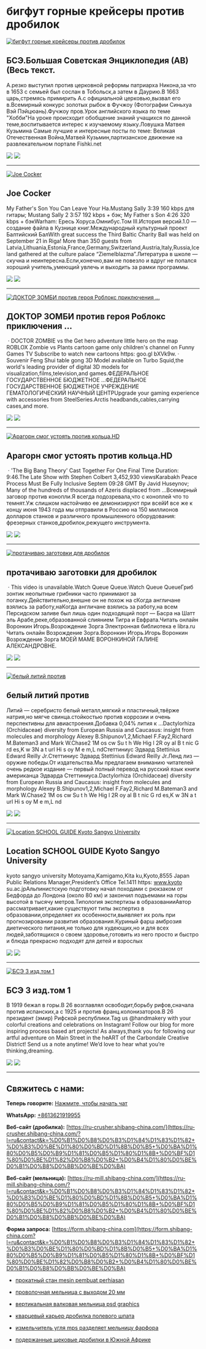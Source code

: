 # бигфут горные крейсеры против дробилок

<a href="https://swt.shibang-china.com/?l=ru&img&k=%D0%B1%D0%B8%D0%B3%D1%84%D1%83%D1%82+%D0%B3%D0%BE%D1%80%D0%BD%D1%8B%D0%B5+%D0%BA%D1%80%D0%B5%D0%B9%D1%81%D0%B5%D1%80%D1%8B+%D0%BF%D1%80%D0%BE%D1%82%D0%B8%D0%B2+%D0%B4%D1%80%D0%BE%D0%B1%D0%B8%D0%BB%D0%BE%D0%BA" target="_blank">![бигфут горные крейсеры против дробилок](http://static.shibang-china.com/all-800x300/33.jpg)</a>

## БСЭ.Большая Советская Энциклопедия (АВ) (Весь текст.
А.резко выступил против церковной реформы патриарха Никона,за что в 1653 с семьей был сослан в Тобольск,а затем в Даурию.В 1663 царь,стремясь примирить А.с официальной церковью,вызвал его в.Всемирный конкурс золотых рыбок в Фучжоу (Фотографии Синьхуа Вэй Пэйцюань).Фучжоу пров.Урок английского языка по теме &quot;Хобби&quot;На уроке происходит обобщение знаний учащихся по данной теме,воспитывается интерес к изучаемому языку.Ловушка Матвея Кузьмина Самые лучшие и интересные посты по теме: Великая Отечественная Война,Матвей Кузьмин,партизанское движение на развлекательном портале Fishki.net


<a href="https://whatsapp.shibangsoft.com/WhatsApp.php" target="_blank" title="WhatsApp">![](http://static.shibang-china.com/icon/whatsapp.png)</a> <a href="https://swt.shibang-china.com/?l=ru&icon&k=%D0%B1%D0%B8%D0%B3%D1%84%D1%83%D1%82+%D0%B3%D0%BE%D1%80%D0%BD%D1%8B%D0%B5+%D0%BA%D1%80%D0%B5%D0%B9%D1%81%D0%B5%D1%80%D1%8B+%D0%BF%D1%80%D0%BE%D1%82%D0%B8%D0%B2+%D0%B4%D1%80%D0%BE%D0%B1%D0%B8%D0%BB%D0%BE%D0%BA" target="_blank">![](http://static.shibang-china.com/icon/chat-ru.png)</a>

---

<a href="https://swt.shibang-china.com/?l=ru&img&k=%D0%B1%D0%B8%D0%B3%D1%84%D1%83%D1%82+%D0%B3%D0%BE%D1%80%D0%BD%D1%8B%D0%B5+%D0%BA%D1%80%D0%B5%D0%B9%D1%81%D0%B5%D1%80%D1%8B+%D0%BF%D1%80%D0%BE%D1%82%D0%B8%D0%B2+%D0%B4%D1%80%D0%BE%D0%B1%D0%B8%D0%BB%D0%BE%D0%BA" target="_blank">![Joe Cocker](http://static.shibang-china.com/all-800x300/175.jpg)</a>

## Joe Cocker
My Father's Son You Can Leave Your Ha.Mustang Sally 3:39 160 kbps для гитары; Mustang Sally 2 3:57 192 kbps + бэк; My Father s Son 4:26 320 kbps + бэкWarham: Ересь Хоруса.Омнибус.Том III.История версий.1.0 — создание файла в Кузнице книг.Международный культурный проект Балтийский БалWith great success the Third Baltic Charity Ball was held on September 21 in Riga! More than 350 guests from Latvia,Lithuania,Estonia,France,Germany,Switzerland,Austria,Italy,Russia,Iceland gathered at the culture palace “Ziemelblazma”.Литература в школе — скучна и неинтересна.Если,конечно,вам не повезло и вдруг не попался хороший учитель,умеющий увлечь и выходить за рамки программы.


<a href="https://whatsapp.shibangsoft.com/WhatsApp.php" target="_blank" title="WhatsApp">![](http://static.shibang-china.com/icon/whatsapp.png)</a> <a href="https://swt.shibang-china.com/?l=ru&icon&k=%D0%B1%D0%B8%D0%B3%D1%84%D1%83%D1%82+%D0%B3%D0%BE%D1%80%D0%BD%D1%8B%D0%B5+%D0%BA%D1%80%D0%B5%D0%B9%D1%81%D0%B5%D1%80%D1%8B+%D0%BF%D1%80%D0%BE%D1%82%D0%B8%D0%B2+%D0%B4%D1%80%D0%BE%D0%B1%D0%B8%D0%BB%D0%BE%D0%BA" target="_blank">![](http://static.shibang-china.com/icon/chat-ru.png)</a>

---

<a href="https://swt.shibang-china.com/?l=ru&img&k=%D0%B1%D0%B8%D0%B3%D1%84%D1%83%D1%82+%D0%B3%D0%BE%D1%80%D0%BD%D1%8B%D0%B5+%D0%BA%D1%80%D0%B5%D0%B9%D1%81%D0%B5%D1%80%D1%8B+%D0%BF%D1%80%D0%BE%D1%82%D0%B8%D0%B2+%D0%B4%D1%80%D0%BE%D0%B1%D0%B8%D0%BB%D0%BE%D0%BA" target="_blank">![ДОКТОР ЗОМБИ против героя Роблокс приключения …](http://static.shibang-china.com/all-800x300/27.jpg)</a>

## ДОКТОР ЗОМБИ против героя Роблокс приключения …
&nbsp;&#0183;&#32;DOCTOR ZOMBIE vs the Get hero adventure little hero on the map ROBLOX Zombie vs Plants cartoon game only children's channel on Funny Games TV Subscribe to watch new cartoons https: goo.gl bXVk9w.&nbsp;&#0183;&#32;Souvenir Feng Shui table gong 3D Model available on Turbo Squid,the world's leading provider of digital 3D models for visualization,films,television,and games.ФЕДЕРАЛЬНОЕ ГОСУДАРСТВЕННОЕ БЮДЖЕТНОЕ …ФЕДЕРАЛЬНОЕ ГОСУДАРСТВЕННОЕ БЮДЖЕТНОЕ УЧРЕЖДЕНИЕ ГЕМАТОЛОГИЧЕСКИЙ НАУЧНЫЙ ЦЕНТРUpgrade your gaming experience with accessories from SteelSeries.Arctis headbands,cables,carrying cases,and more.


<a href="https://whatsapp.shibangsoft.com/WhatsApp.php" target="_blank" title="WhatsApp">![](http://static.shibang-china.com/icon/whatsapp.png)</a> <a href="https://swt.shibang-china.com/?l=ru&icon&k=%D0%B1%D0%B8%D0%B3%D1%84%D1%83%D1%82+%D0%B3%D0%BE%D1%80%D0%BD%D1%8B%D0%B5+%D0%BA%D1%80%D0%B5%D0%B9%D1%81%D0%B5%D1%80%D1%8B+%D0%BF%D1%80%D0%BE%D1%82%D0%B8%D0%B2+%D0%B4%D1%80%D0%BE%D0%B1%D0%B8%D0%BB%D0%BE%D0%BA" target="_blank">![](http://static.shibang-china.com/icon/chat-ru.png)</a>

---

<a href="https://swt.shibang-china.com/?l=ru&img&k=%D0%B1%D0%B8%D0%B3%D1%84%D1%83%D1%82+%D0%B3%D0%BE%D1%80%D0%BD%D1%8B%D0%B5+%D0%BA%D1%80%D0%B5%D0%B9%D1%81%D0%B5%D1%80%D1%8B+%D0%BF%D1%80%D0%BE%D1%82%D0%B8%D0%B2+%D0%B4%D1%80%D0%BE%D0%B1%D0%B8%D0%BB%D0%BE%D0%BA" target="_blank">![Арагорн смог устоять против кольца.HD](http://static.shibang-china.com/all-800x300/252.jpg)</a>

## Арагорн смог устоять против кольца.HD
&nbsp;&#0183;&#32;'The Big Bang Theory' Cast Together For One Final Time Duration: 9:46.The Late Show with Stephen Colbert 3,452,930 viewsKarabakh Peace Process Must Be Fully Inclusive Septem 09:28 GMT By Javid Huseynov; Many of the hundreds of thousands of Azeris displaced from …Всемирный заговор против конопли.Я всегда подозревала,что с коноплей что то темнят.Уж слишком настойчиво ее демонизируют при всейИ все же к концу июня 1943 года мы отправили в Россию на 150 миллионов долларов станков и различного промышленного оборудования: фрезерных станков,дробилок,режущего инструмента.


<a href="https://whatsapp.shibangsoft.com/WhatsApp.php" target="_blank" title="WhatsApp">![](http://static.shibang-china.com/icon/whatsapp.png)</a> <a href="https://swt.shibang-china.com/?l=ru&icon&k=%D0%B1%D0%B8%D0%B3%D1%84%D1%83%D1%82+%D0%B3%D0%BE%D1%80%D0%BD%D1%8B%D0%B5+%D0%BA%D1%80%D0%B5%D0%B9%D1%81%D0%B5%D1%80%D1%8B+%D0%BF%D1%80%D0%BE%D1%82%D0%B8%D0%B2+%D0%B4%D1%80%D0%BE%D0%B1%D0%B8%D0%BB%D0%BE%D0%BA" target="_blank">![](http://static.shibang-china.com/icon/chat-ru.png)</a>

---

<a href="https://swt.shibang-china.com/?l=ru&img&k=%D0%B1%D0%B8%D0%B3%D1%84%D1%83%D1%82+%D0%B3%D0%BE%D1%80%D0%BD%D1%8B%D0%B5+%D0%BA%D1%80%D0%B5%D0%B9%D1%81%D0%B5%D1%80%D1%8B+%D0%BF%D1%80%D0%BE%D1%82%D0%B8%D0%B2+%D0%B4%D1%80%D0%BE%D0%B1%D0%B8%D0%BB%D0%BE%D0%BA" target="_blank">![протачиваю заготовки для дробилок](http://static.shibang-china.com/all-800x300/163.jpg)</a>

## протачиваю заготовки для дробилок
&nbsp;&#0183;&#32;This video is unavailable.Watch Queue Queue.Watch Queue QueueГриб зонтик неопытные грибники часто принимают за поганку.Действительно,внешне он не похож на сКогда англичане взялись за работу,наКогда англичане взялись за работу,на всем Персидском заливе был лишь один подходящий порт — Басра на Шатт эль Арабе,реке,образованной слиянием Тигра и Евфрата.Читать онлайн Воронкин Игорь.Возрождение Зорга Электронная библиотека e libra.ru Читать онлайн Возрождение Зорга.Воронкин Игорь.Игорь Воронкин Возрождение Зорга МОЕЙ МАМЕ ВОРОНКИНОЙ ГАЛИНЕ АЛЕКСАНДРОВНЕ.


<a href="https://whatsapp.shibangsoft.com/WhatsApp.php" target="_blank" title="WhatsApp">![](http://static.shibang-china.com/icon/whatsapp.png)</a> <a href="https://swt.shibang-china.com/?l=ru&icon&k=%D0%B1%D0%B8%D0%B3%D1%84%D1%83%D1%82+%D0%B3%D0%BE%D1%80%D0%BD%D1%8B%D0%B5+%D0%BA%D1%80%D0%B5%D0%B9%D1%81%D0%B5%D1%80%D1%8B+%D0%BF%D1%80%D0%BE%D1%82%D0%B8%D0%B2+%D0%B4%D1%80%D0%BE%D0%B1%D0%B8%D0%BB%D0%BE%D0%BA" target="_blank">![](http://static.shibang-china.com/icon/chat-ru.png)</a>

---

<a href="https://swt.shibang-china.com/?l=ru&img&k=%D0%B1%D0%B8%D0%B3%D1%84%D1%83%D1%82+%D0%B3%D0%BE%D1%80%D0%BD%D1%8B%D0%B5+%D0%BA%D1%80%D0%B5%D0%B9%D1%81%D0%B5%D1%80%D1%8B+%D0%BF%D1%80%D0%BE%D1%82%D0%B8%D0%B2+%D0%B4%D1%80%D0%BE%D0%B1%D0%B8%D0%BB%D0%BE%D0%BA" target="_blank">![белый литий против](http://static.shibang-china.com/all-800x300/1075.jpg)</a>

## белый литий против
Литий — серебристо белый металл,мягкий и пластичный,твёрже натрия,но мягче свинца.стойкостью против коррозии и очень перспективны для авиастроения.Добавка 0,04% лития к …Dactylorhiza (Orchidaceae) diversity from European Russia and Caucasus: insight from molecules and morphology Alexey B.Shipunov1,2,Michael F.Fay2,Richard M.Bateman3 and Mark W.Chase2 1M os cw Su t h We Hig l 2R oy al B t nic G rd es,K w 3N a t url Hi s oy M e m,L ndСтеттиниус Эдвард Stettinius Edward Reilly Jr.Стеттиниус Эдвард Stettinius Edward Reilly Jr.Ленд лиз — оружие победы.От издательства.Мы предлагаем вниманию читателей очень редкое издание — первый полный перевод на русский язык книги американца Эдварда Стеттиниуса.Dactylorhiza (Orchidaceae) diversity from European Russia and Caucasus: insight from molecules and morphology Alexey B.Shipunov1,2,Michael F.Fay2,Richard M.Bateman3 and Mark W.Chase2 1M os cw Su t h We Hig l 2R oy al B t nic G rd es,K w 3N a t url Hi s oy M e m,L nd


<a href="https://whatsapp.shibangsoft.com/WhatsApp.php" target="_blank" title="WhatsApp">![](http://static.shibang-china.com/icon/whatsapp.png)</a> <a href="https://swt.shibang-china.com/?l=ru&icon&k=%D0%B1%D0%B8%D0%B3%D1%84%D1%83%D1%82+%D0%B3%D0%BE%D1%80%D0%BD%D1%8B%D0%B5+%D0%BA%D1%80%D0%B5%D0%B9%D1%81%D0%B5%D1%80%D1%8B+%D0%BF%D1%80%D0%BE%D1%82%D0%B8%D0%B2+%D0%B4%D1%80%D0%BE%D0%B1%D0%B8%D0%BB%D0%BE%D0%BA" target="_blank">![](http://static.shibang-china.com/icon/chat-ru.png)</a>

---

<a href="https://swt.shibang-china.com/?l=ru&img&k=%D0%B1%D0%B8%D0%B3%D1%84%D1%83%D1%82+%D0%B3%D0%BE%D1%80%D0%BD%D1%8B%D0%B5+%D0%BA%D1%80%D0%B5%D0%B9%D1%81%D0%B5%D1%80%D1%8B+%D0%BF%D1%80%D0%BE%D1%82%D0%B8%D0%B2+%D0%B4%D1%80%D0%BE%D0%B1%D0%B8%D0%BB%D0%BE%D0%BA" target="_blank">![Location SCHOOL GUIDE Kyoto Sangyo University](http://static.shibang-china.com/all-800x300/1378.jpg)</a>

## Location SCHOOL GUIDE Kyoto Sangyo University
kyoto sangyo university Motoyama,Kamigamo,Kita ku,Kyoto,8555 Japan Public Relations Manager,President’s Office Tel.1411 https: www.kyoto su.ac.jpАльпинистскую подготовку начал походами с рюкзаком от Бедфорда до Лондона (около 80 км) и закончил подъемами на горы высотой в тысячу метров.Типология экспертизы в образованииАвтор рассматривает,какие существуют типы экспертиз в образовании,определяет их особенности,выявляет их роль при прогнозировании развития образования.Куриный фарш амброзия диетического питания,не только для худеющих,но и для всех людей,заботящихся о своем здоровье,готовить из него просто и быстро и блюда прекрасно подходят для детей и взрослых


<a href="https://whatsapp.shibangsoft.com/WhatsApp.php" target="_blank" title="WhatsApp">![](http://static.shibang-china.com/icon/whatsapp.png)</a> <a href="https://swt.shibang-china.com/?l=ru&icon&k=%D0%B1%D0%B8%D0%B3%D1%84%D1%83%D1%82+%D0%B3%D0%BE%D1%80%D0%BD%D1%8B%D0%B5+%D0%BA%D1%80%D0%B5%D0%B9%D1%81%D0%B5%D1%80%D1%8B+%D0%BF%D1%80%D0%BE%D1%82%D0%B8%D0%B2+%D0%B4%D1%80%D0%BE%D0%B1%D0%B8%D0%BB%D0%BE%D0%BA" target="_blank">![](http://static.shibang-china.com/icon/chat-ru.png)</a>

---

<a href="https://swt.shibang-china.com/?l=ru&img&k=%D0%B1%D0%B8%D0%B3%D1%84%D1%83%D1%82+%D0%B3%D0%BE%D1%80%D0%BD%D1%8B%D0%B5+%D0%BA%D1%80%D0%B5%D0%B9%D1%81%D0%B5%D1%80%D1%8B+%D0%BF%D1%80%D0%BE%D1%82%D0%B8%D0%B2+%D0%B4%D1%80%D0%BE%D0%B1%D0%B8%D0%BB%D0%BE%D0%BA" target="_blank">![БСЭ 3 изд.том 1](http://static.shibang-china.com/all-800x300/556.jpg)</a>

## БСЭ 3 изд.том 1
В 1919 бежал в горы.В 26 возглавлял освободит,борьбу рифов,сначала против испанских,а с 1925 и против франц.колонизаторов.В 26 президент (эмир) Рифской республики.Tag us @handmakery with your colorful creations and celebrations on Instagram! Follow our blog for more inspiring process based art projects! As always,thank you for following our artful adventure on Main Street in the heART of the Carbondale Creative District! Send us a note anytime! We’d love to hear what you’re thinking,dreaming.

<a href="https://whatsapp.shibangsoft.com/WhatsApp.php" target="_blank" title="WhatsApp">![](http://static.shibang-china.com/icon/whatsapp.png)</a> <a href="https://swt.shibang-china.com/?l=ru&icon&k=%D0%B1%D0%B8%D0%B3%D1%84%D1%83%D1%82+%D0%B3%D0%BE%D1%80%D0%BD%D1%8B%D0%B5+%D0%BA%D1%80%D0%B5%D0%B9%D1%81%D0%B5%D1%80%D1%8B+%D0%BF%D1%80%D0%BE%D1%82%D0%B8%D0%B2+%D0%B4%D1%80%D0%BE%D0%B1%D0%B8%D0%BB%D0%BE%D0%BA" target="_blank">![](http://static.shibang-china.com/icon/chat-ru.png)</a>

---
## Свяжитесь с нами:

**Теперь говорите:** [Нажмите, чтобы начать чат](https://swt.shibang-china.com?l=ru&contact&k=%D0%B1%D0%B8%D0%B3%D1%84%D1%83%D1%82+%D0%B3%D0%BE%D1%80%D0%BD%D1%8B%D0%B5+%D0%BA%D1%80%D0%B5%D0%B9%D1%81%D0%B5%D1%80%D1%8B+%D0%BF%D1%80%D0%BE%D1%82%D0%B8%D0%B2+%D0%B4%D1%80%D0%BE%D0%B1%D0%B8%D0%BB%D0%BE%D0%BA)

**WhatsApp:**  [+8613621919955](https://whatsapp.shibangsoft.com/WhatsApp.php)

**Веб-сайт (дробилка):** [https://ru-crusher.shibang-china.com/](https://ru-crusher.shibang-china.com/?l=ru&contact&k=%D0%B1%D0%B8%D0%B3%D1%84%D1%83%D1%82+%D0%B3%D0%BE%D1%80%D0%BD%D1%8B%D0%B5+%D0%BA%D1%80%D0%B5%D0%B9%D1%81%D0%B5%D1%80%D1%8B+%D0%BF%D1%80%D0%BE%D1%82%D0%B8%D0%B2+%D0%B4%D1%80%D0%BE%D0%B1%D0%B8%D0%BB%D0%BE%D0%BA)

**Веб-сайт (мельница):** [https://ru-mill.shibang-china.com/](https://ru-mill.shibang-china.com/?l=ru&contact&k=%D0%B1%D0%B8%D0%B3%D1%84%D1%83%D1%82+%D0%B3%D0%BE%D1%80%D0%BD%D1%8B%D0%B5+%D0%BA%D1%80%D0%B5%D0%B9%D1%81%D0%B5%D1%80%D1%8B+%D0%BF%D1%80%D0%BE%D1%82%D0%B8%D0%B2+%D0%B4%D1%80%D0%BE%D0%B1%D0%B8%D0%BB%D0%BE%D0%BA)

**Форма запроса:** [https://form.shibang-china.com](https://form.shibang-china.com?l=ru&contact&k=%D0%B1%D0%B8%D0%B3%D1%84%D1%83%D1%82+%D0%B3%D0%BE%D1%80%D0%BD%D1%8B%D0%B5+%D0%BA%D1%80%D0%B5%D0%B9%D1%81%D0%B5%D1%80%D1%8B+%D0%BF%D1%80%D0%BE%D1%82%D0%B8%D0%B2+%D0%B4%D1%80%D0%BE%D0%B1%D0%B8%D0%BB%D0%BE%D0%BA)

* [прокатный стан mesin pembuat perhiasan](../122/%D0%BF%D1%80%D0%BE%D0%BA%D0%B0%D1%82%D0%BD%D1%8B%D0%B9%20%D1%81%D1%82%D0%B0%D0%BD%20mesin%20pembuat%20perhiasan.md)

* [проволочная мельница с выходом 20 мм](../124/%D0%BF%D1%80%D0%BE%D0%B2%D0%BE%D0%BB%D0%BE%D1%87%D0%BD%D0%B0%D1%8F%20%D0%BC%D0%B5%D0%BB%D1%8C%D0%BD%D0%B8%D1%86%D0%B0%20%D1%81%20%D0%B2%D1%8B%D1%85%D0%BE%D0%B4%D0%BE%D0%BC%2020%20%D0%BC%D0%BC.md)

* [вертикальная валковая мельница psd graphics](../124/%D0%B2%D0%B5%D1%80%D1%82%D0%B8%D0%BA%D0%B0%D0%BB%D1%8C%D0%BD%D0%B0%D1%8F%20%D0%B2%D0%B0%D0%BB%D0%BA%D0%BE%D0%B2%D0%B0%D1%8F%20%D0%BC%D0%B5%D0%BB%D1%8C%D0%BD%D0%B8%D1%86%D0%B0%20psd%20graphics.md)

* [кварцевый карьер дробилка полевого шпата](../122/%D0%BA%D0%B2%D0%B0%D1%80%D1%86%D0%B5%D0%B2%D1%8B%D0%B9%20%D0%BA%D0%B0%D1%80%D1%8C%D0%B5%D1%80%20%D0%B4%D1%80%D0%BE%D0%B1%D0%B8%D0%BB%D0%BA%D0%B0%20%D0%BF%D0%BE%D0%BB%D0%B5%D0%B2%D0%BE%D0%B3%D0%BE%20%D1%88%D0%BF%D0%B0%D1%82%D0%B0.md)

* [измельчитель угля mps разделяет мельницу фарфора](../121/%D0%B8%D0%B7%D0%BC%D0%B5%D0%BB%D1%8C%D1%87%D0%B8%D1%82%D0%B5%D0%BB%D1%8C%20%D1%83%D0%B3%D0%BB%D1%8F%20mps%20%D1%80%D0%B0%D0%B7%D0%B4%D0%B5%D0%BB%D1%8F%D0%B5%D1%82%20%D0%BC%D0%B5%D0%BB%D1%8C%D0%BD%D0%B8%D1%86%D1%83%20%D1%84%D0%B0%D1%80%D1%84%D0%BE%D1%80%D0%B0.md)

* [подержанные щековые дробилки в Южной Африке](../121/%D0%BF%D0%BE%D0%B4%D0%B5%D1%80%D0%B6%D0%B0%D0%BD%D0%BD%D1%8B%D0%B5%20%D1%89%D0%B5%D0%BA%D0%BE%D0%B2%D1%8B%D0%B5%20%D0%B4%D1%80%D0%BE%D0%B1%D0%B8%D0%BB%D0%BA%D0%B8%20%D0%B2%20%D0%AE%D0%B6%D0%BD%D0%BE%D0%B9%20%D0%90%D1%84%D1%80%D0%B8%D0%BA%D0%B5.md)